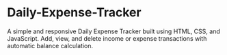 # Daily-Expense-Tracker
A simple and responsive Daily Expense Tracker built using HTML, CSS, and JavaScript. Add, view, and delete income or expense transactions with automatic balance calculation. 
